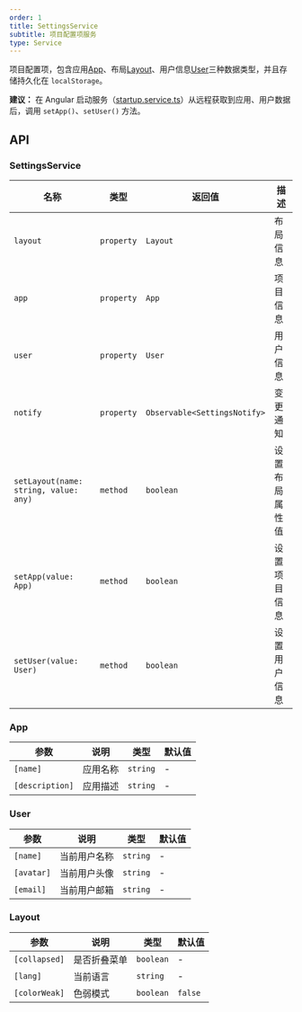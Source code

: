 ```yaml
---
order: 1
title: SettingsService
subtitle: 项目配置项服务
type: Service
---
```


项目配置项，包含应用[App](https://github.com/ng-alain/pokemon/blob/master/packages/theme/src/services/settings/interface.ts#L1)、布局[Layout](https://github.com/ng-alain/pokemon/blob/master/packages/theme/src/services/settings/interface.ts#L15)、用户信息[User](https://github.com/ng-alain/pokemon/blob/master/packages/theme/src/services/settings/interface.ts#L8)三种数据类型，并且存储持久化在 `localStorage`。

**建议：** 在 Angular 启动服务（[startup.service.ts](https://github.com/ng-alain/ng-alain/blob/master/src/app/core/startup/startup.service.ts)）从远程获取到应用、用户数据后，调用 `setApp()`、`setUser()` 方法。

## API

### SettingsService

| 名称                                  | 类型       | 返回值                       | 描述           |
| ------------------------------------- | ---------- | ---------------------------- | -------------- |
| `layout`                              | `property` | `Layout`                     | 布局信息       |
| `app`                                 | `property` | `App`                        | 项目信息       |
| `user`                                | `property` | `User`                       | 用户信息       |
| `notify`                              | `property` | `Observable<SettingsNotify>` | 变更通知       |
| `setLayout(name: string, value: any)` | `method`   | `boolean`                    | 设置布局属性值 |
| `setApp(value: App)`                  | `method`   | `boolean`                    | 设置项目信息   |
| `setUser(value: User)`                | `method`   | `boolean`                    | 设置用户信息   |

### App

| 参数            | 说明     | 类型     | 默认值 |
|-----------------|--------|----------|--------|
| `[name]`        | 应用名称 | `string` | -      |
| `[description]` | 应用描述 | `string` | -      |

### User

| 参数       | 说明         | 类型     | 默认值 |
|------------|------------|----------|--------|
| `[name]`   | 当前用户名称 | `string` | -      |
| `[avatar]` | 当前用户头像 | `string` | -      |
| `[email]`  | 当前用户邮箱 | `string` | -      |

### Layout

| 参数          | 说明         | 类型      | 默认值  |
|---------------|------------|-----------|---------|
| `[collapsed]` | 是否折叠菜单 | `boolean` | -       |
| `[lang]`      | 当前语言     | `string`  | -       |
| `[colorWeak]` | 色弱模式     | `boolean` | `false` |
